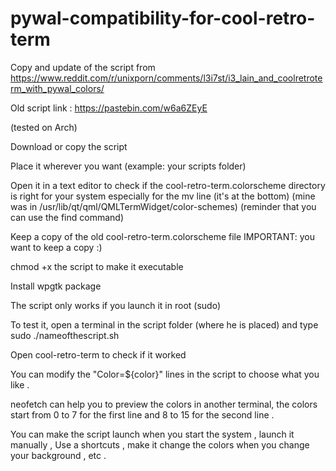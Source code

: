 # pywal-compatibility-for-cool-retro-term
Copy and update of the script from https://www.reddit.com/r/unixporn/comments/l3i7st/i3_lain_and_coolretroterm_with_pywal_colors/

Old script link : https://pastebin.com/w6a6ZEyE

(tested on Arch)

Download or copy the script

Place it wherever you want (example: your scripts folder)

Open it in a text editor to check if the cool-retro-term.colorscheme directory is right for your system especially for the mv line (it's at the bottom)
(mine was in /usr/lib/qt/qml/QMLTermWidget/color-schemes) (reminder that you can use the find command)

Keep a copy of the old cool-retro-term.colorscheme file IMPORTANT: you want to keep a copy :) 

chmod +x the script to make it executable

Install wpgtk package 

The script only works if you launch it in root (sudo) 

To test it, open a terminal in the script folder (where he is placed) and type sudo ./nameofthescript.sh  

Open cool-retro-term to check if it worked 

You can modify the "Color=${color}" lines in the script to choose what you like .

neofetch can help you to preview the colors in another terminal, the colors start from 0 to 7 for the first line and 8 to 15 for the second line .

You can make the script launch when you start the system , launch it manually , Use a shortcuts , make it change the colors when you change your background , etc . 
